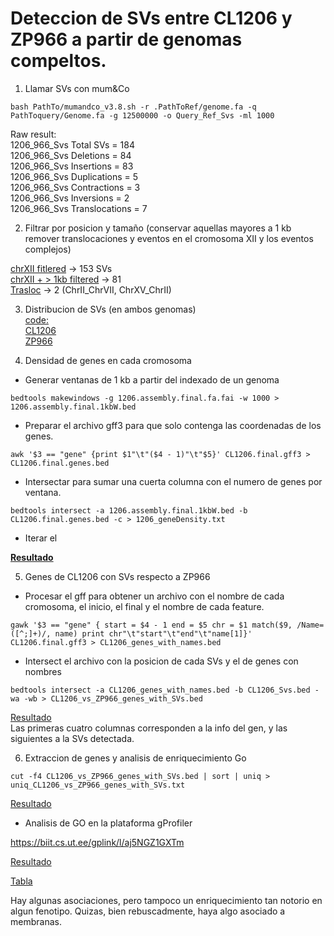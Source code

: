 # Deteccion de SVs entre CL1206 y ZP966 a partir de genomas compeltos.

1. Llamar SVs con mum&Co 

`bash PathTo/mumandco_v3.8.sh -r .PathToRef/genome.fa -q PathToquery/Genome.fa -g 12500000 -o Query_Ref_Svs -ml 1000`  

Raw result:  
1206_966_Svs  Total SVs  =  184  
1206_966_Svs  Deletions  =  84  
1206_966_Svs  Insertions  =  83  
1206_966_Svs  Duplications  =  5  
1206_966_Svs  Contractions  =  3  
1206_966_Svs  Inversions  =  2  
1206_966_Svs  Translocations  =  7  

2. Filtrar por posicion y tamaño (conservar aquellas mayores a 1 kb remover translocaciones y eventos en el cromosoma XII y los eventos complejos)  

[chrXII fitlered](./chrXII_filtered.txt) -> 153 SVs  
[chrXII + > 1kb filtered](./chrXII_size_filtered.txt) -> 81  
[Trasloc](./map_966.assembly.final_to_1206.assembly.final.svg) -> 2 (ChrII_ChrVII, ChrXV_ChrII)  

3. Distribucion de SVs (en ambos genomas)  
[code:](./kariotypeR.r)  
[CL1206](./CL1206_Svs.pdf)    
[ZP966]()  

4. Densidad de genes en cada cromosoma
* Generar ventanas de 1 kb a partir del indexado de un genoma  

`bedtools makewindows -g 1206.assembly.final.fa.fai -w 1000 > 1206.assembly.final.1kbW.bed`  

* Preparar el archivo gff3 para que solo contenga las coordenadas de los genes.  

`awk '$3 == "gene" {print $1"\t"($4 - 1)"\t"$5}' CL1206.final.gff3 > CL1206.final.genes.bed`  

* Intersectar para sumar una cuerta columna con el numero de genes por ventana.  

`bedtools intersect -a 1206.assembly.final.1kbW.bed -b CL1206.final.genes.bed -c > 1206_geneDensity.txt`  
* Iterar el [](./kariotypeR.r)  

[**Resultado**](./chromosome.pdf)  

5. Genes de CL1206 con SVs respecto a ZP966  

* Procesar el gff para obtener un archivo con el nombre de cada cromosoma, el inicio, el final y el nombre de cada feature.  

`gawk '$3 == "gene" { start = $4 - 1 end = $5 chr = $1 match($9, /Name=([^;]+)/, name) print chr"\t"start"\t"end"\t"name[1]}' CL1206.final.gff3 > CL1206_genes_with_names.bed`  

* Intersect el archivo con la posicion de cada SVs y el de genes con nombres  

`bedtools intersect -a CL1206_genes_with_names.bed -b CL1206_Svs.bed -wa -wb > CL1206_vs_ZP966_genes_with_SVs.bed`  

[Resultado](./CL1206_vs_ZP966_genes_with_SVs.bed)  
Las primeras cuatro columnas corresponden a la info del gen, y las siguientes a la SVs detectada.  

6. Extraccion de genes y analisis de enriquecimiento Go  

`cut -f4 CL1206_vs_ZP966_genes_with_SVs.bed | sort | uniq > uniq_CL1206_vs_ZP966_genes_with_SVs.txt`  

[Resultado](./uniq_CL1206_vs_ZP966_genes_with_SVs.txt)  

* Analisis de GO en la plataforma gProfiler  

https://biit.cs.ut.ee/gplink/l/aj5NGZ1GXTm  

[Resultado](./gProfiler_scerevisiae_2025-05-22_10-54-47.png)  

[Tabla](./gProfiler_scerevisiae_22-5-2025_12-54-08%20p.m.__intersections.csv)  

Hay algunas asociaciones, pero tampoco un enriquecimiento tan notorio en algun fenotipo. Quizas, bien rebuscadmente, haya algo asociado a membranas.  






